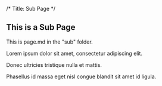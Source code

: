 /*
Title: Sub Page
*/

## This is a Sub Page

This is page.md in the "sub" folder.

Lorem ipsum dolor sit amet, consectetur adipiscing elit.

Donec ultricies tristique nulla et mattis.

Phasellus id massa eget nisl congue blandit sit amet id ligula.
